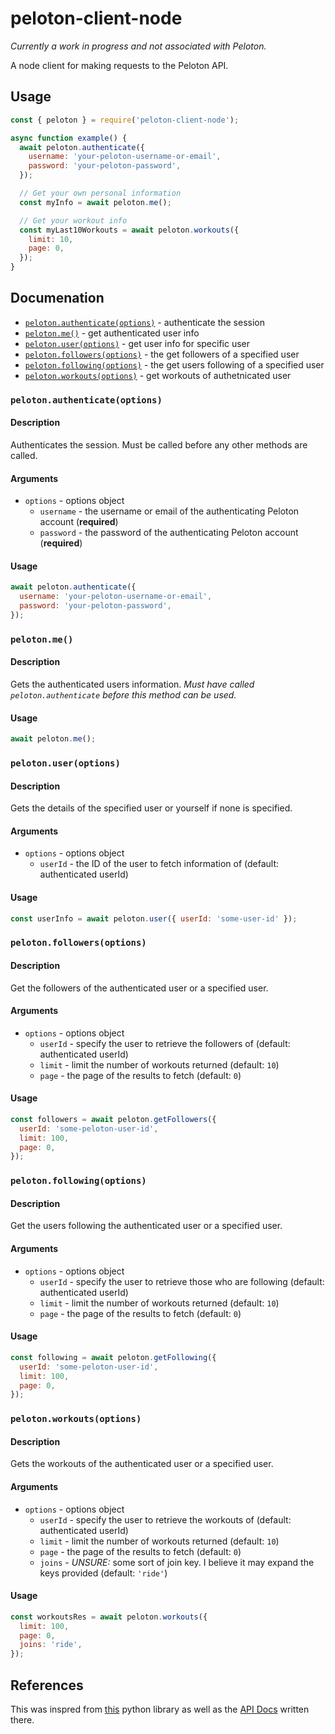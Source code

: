 # peloton-client-node

_Currently a work in progress and not associated with Peloton._

A node client for making requests to the Peloton API. 

## Usage

```js
const { peloton } = require('peloton-client-node');

async function example() {
  await peloton.authenticate({
    username: 'your-peloton-username-or-email',
    password: 'your-peloton-password',
  });

  // Get your own personal information
  const myInfo = await peloton.me();

  // Get your workout info
  const myLast10Workouts = await peloton.workouts({
    limit: 10,
    page: 0,
  });
}
```

## Documenation

- [`peloton.authenticate(options)`](#pelotonauthenticateoptions) - authenticate the session
- [`peloton.me()`](#pelotonme) - get authenticated user info
- [`peloton.user(options)`](#pelotonuseroptions) - get user info for specific user
- [`peloton.followers(options)`](#pelotonfollowersoptions) - the get followers of a specified user
- [`peloton.following(options)`](#pelotonfollowingoptions) - the get users following of a specified user
- [`peloton.workouts(options)`](#pelotonworkoutoptions) - get workouts of authetnicated user

### `peloton.authenticate(options)`

#### Description
Authenticates the session. Must be called before any other methods are called.

#### Arguments
- `options` - options object
  - `username` - the username or email of the authenticating Peloton account (**required**)
  - `password` - the password of the authenticating Peloton account (**required**)

#### Usage
```js
await peloton.authenticate({
  username: 'your-peloton-username-or-email',
  password: 'your-peloton-password',
});
```

### `peloton.me()`

#### Description
Gets the authenticated users information. 
_Must have called `peloton.authenticate` before this method can be used._

#### Usage
```js
await peloton.me();
```

### `peloton.user(options)`

#### Description
Gets the details of the specified user or yourself if none is specified.

#### Arguments
- `options` - options object
  - `userId` - the ID of the user to fetch information of (default: authenticated userId)

#### Usage
```js
const userInfo = await peloton.user({ userId: 'some-user-id' });
```

### `peloton.followers(options)`

#### Description
Get the followers of the authenticated user or a specified user.

#### Arguments
- `options` - options object
  - `userId` - specify the user to retrieve the followers of (default: authenticated userId)
  - `limit` - limit the number of workouts returned (default: `10`)
  - `page` - the page of the results to fetch (default: `0`)

#### Usage
```js
const followers = await peloton.getFollowers({
  userId: 'some-peloton-user-id',
  limit: 100,
  page: 0,
});
```

### `peloton.following(options)`

#### Description
Get the users following the authenticated user or a specified user.

#### Arguments
- `options` - options object
  - `userId` - specify the user to retrieve those who are following (default: authenticated userId)
  - `limit` - limit the number of workouts returned (default: `10`)
  - `page` - the page of the results to fetch (default: `0`)

#### Usage
```js
const following = await peloton.getFollowing({
  userId: 'some-peloton-user-id',
  limit: 100,
  page: 0,
});
```

### `peloton.workouts(options)`

#### Description
Gets the workouts of the authenticated user or a specified user.

#### Arguments
- `options` - options object
  - `userId` - specify the user to retrieve the workouts of (default: authenticated userId)
  - `limit` - limit the number of workouts returned (default: `10`)
  - `page` - the page of the results to fetch (default: `0`)
  - `joins` - _UNSURE:_ some sort of join key. I believe it may expand the keys provided (default: `'ride'`)

#### Usage
```js
const workoutsRes = await peloton.workouts({
  limit: 100,
  page: 0,
  joins: 'ride',
});
```

## References

This was inspred from [this](https://github.com/geudrik/peloton-client-library) python library as well as the [API Docs](https://github.com/geudrik/peloton-client-library/blob/master/API_DOCS.md) written there.